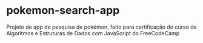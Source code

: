 # pokemon-search-app
 Projeto de app de pesquisa de pokémon, feito para certificação do curso de Algoritmos e Estruturas de Dados com JavaScript do FreeCodeCamp
